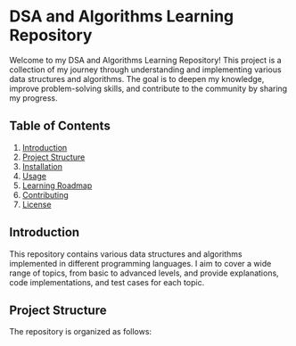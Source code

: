 # DSA and Algorithms Learning Repository

Welcome to my DSA and Algorithms Learning Repository! This project is a collection of my journey through understanding and implementing various data structures and algorithms. The goal is to deepen my knowledge, improve problem-solving skills, and contribute to the community by sharing my progress.

## Table of Contents
1. [Introduction](#introduction)
2. [Project Structure](#project-structure)
3. [Installation](#installation)
4. [Usage](#usage)
5. [Learning Roadmap](#learning-roadmap)
6. [Contributing](#contributing)
7. [License](#license)

## Introduction
This repository contains various data structures and algorithms implemented in different programming languages. I aim to cover a wide range of topics, from basic to advanced levels, and provide explanations, code implementations, and test cases for each topic.

## Project Structure
The repository is organized as follows: